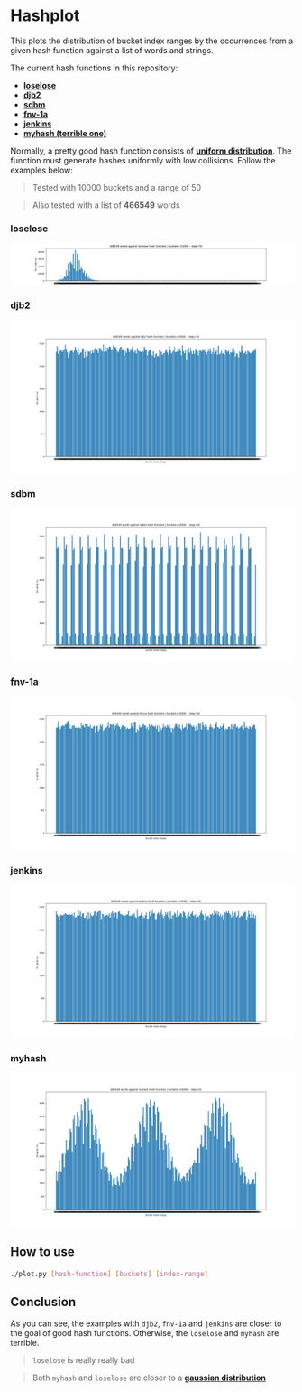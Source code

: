 # Hashplot

This plots the distribution of bucket index ranges by the occurrences from a given hash function against a list of words and strings.

The current hash functions in this repository:

- [**loselose**](http://www.cse.yorku.ca/~oz/hash.html)
- [**djb2**](http://www.cse.yorku.ca/~oz/hash.html)
- [**sdbm**](http://www.cse.yorku.ca/~oz/hash.html)
- [**fnv-1a**](https://en.wikipedia.org/wiki/Fowler%E2%80%93Noll%E2%80%93Vo_hash_function)
- [**jenkins**](https://en.wikipedia.org/wiki/Jenkins_hash_function)
- [**myhash (terrible one)**]()

Normally, a pretty good hash function consists of [**uniform distribution**](https://en.wikipedia.org/wiki/Continuous_uniform_distribution). The function must generate hashes uniformly with low collisions. Follow the examples below:

> Tested with 10000 buckets and a range of 50

> Also tested with a list of **466549** words

### loselose

![loselose-plot](./samples/loselose.png)

### djb2

![djb2-plot](./samples/djb2.png)

### sdbm 

![sdbm-plot](./samples/sdbm.png)

### fnv-1a

![fnv1a-plot](./samples/fnv1a.png)

### jenkins

![jenkins-plot](./samples/jenkins.png)

### myhash

![myhash-plot](./samples/myhash.png)

## How to use

```bash
./plot.py [hash-function] [buckets] [index-range]
```

## Conclusion

As you can see, the examples with `djb2`, `fnv-1a` and `jenkins` are closer to the goal of good hash functions. Otherwise, the `loselose` and `myhash` are terrible.

> `loselose` is really really bad

> Both `myhash` and `loselose` are closer to a [**gaussian distribution**](https://en.wikipedia.org/wiki/Normal_distribution)
